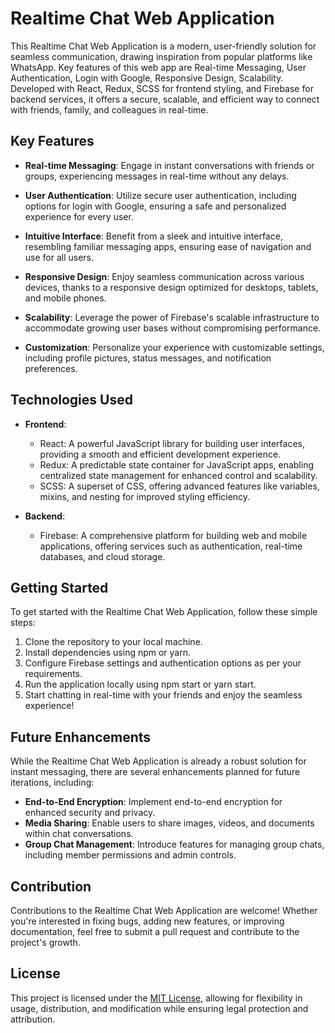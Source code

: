 # Realtime Chat Web Application

This Realtime Chat Web Application is a modern, user-friendly solution for seamless communication, drawing inspiration from popular platforms like WhatsApp. Key features of this web app are Real-time Messaging, User Authentication, Login with Google, Responsive Design, Scalability. Developed with React, Redux, SCSS for frontend styling, and Firebase for backend services, it offers a secure, scalable, and efficient way to connect with friends, family, and colleagues in real-time.

## Key Features

- **Real-time Messaging**: Engage in instant conversations with friends or groups, experiencing messages in real-time without any delays.
  
- **User Authentication**: Utilize secure user authentication, including options for login with Google, ensuring a safe and personalized experience for every user.
  
- **Intuitive Interface**: Benefit from a sleek and intuitive interface, resembling familiar messaging apps, ensuring ease of navigation and use for all users.
  
- **Responsive Design**: Enjoy seamless communication across various devices, thanks to a responsive design optimized for desktops, tablets, and mobile phones.
  
- **Scalability**: Leverage the power of Firebase's scalable infrastructure to accommodate growing user bases without compromising performance.
  
- **Customization**: Personalize your experience with customizable settings, including profile pictures, status messages, and notification preferences.

## Technologies Used

- **Frontend**:
  - React: A powerful JavaScript library for building user interfaces, providing a smooth and efficient development experience.
  - Redux: A predictable state container for JavaScript apps, enabling centralized state management for enhanced control and scalability.
  - SCSS: A superset of CSS, offering advanced features like variables, mixins, and nesting for improved styling efficiency.
  
- **Backend**:
  - Firebase: A comprehensive platform for building web and mobile applications, offering services such as authentication, real-time databases, and cloud storage.

## Getting Started

To get started with the Realtime Chat Web Application, follow these simple steps:

1. Clone the repository to your local machine. 
2. Install dependencies using npm or yarn. 
3. Configure Firebase settings and authentication options as per your requirements. 
4. Run the application locally using npm start or yarn start.
5. Start chatting in real-time with your friends and enjoy the seamless experience!

## Future Enhancements

While the Realtime Chat Web Application is already a robust solution for instant messaging, there are several enhancements planned for future iterations, including:

- **End-to-End Encryption**: Implement end-to-end encryption for enhanced security and privacy.
- **Media Sharing**: Enable users to share images, videos, and documents within chat conversations.
- **Group Chat Management**: Introduce features for managing group chats, including member permissions and admin controls.

## Contribution

Contributions to the Realtime Chat Web Application are welcome! Whether you're interested in fixing bugs, adding new features, or improving documentation, feel free to submit a pull request and contribute to the project's growth.

## License

This project is licensed under the [MIT License](LICENSE), allowing for flexibility in usage, distribution, and modification while ensuring legal protection and attribution.
